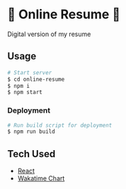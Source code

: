 # 📝 Online Resume 📝

Digital version of my resume

## Usage

```bash
# Start server
$ cd online-resume
$ npm i
$ npm start
```

### Deployment

```bash
# Run build script for deployment
$ npm run build
```

## Tech Used

- [React](https://reactjs.org/)
- [Wakatime Chart](https://wakatime.com/)
